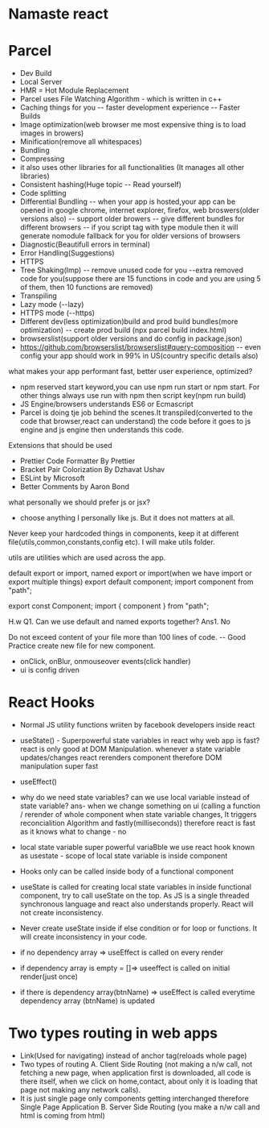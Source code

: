 # Namaste react

# Parcel
- Dev Build
- Local Server
- HMR = Hot Module Replacement
- Parcel uses File Watching Algorithm - which is written in c++
- Caching things for you -- faster development experience -- Faster Builds
- Image optimization(web browser me most expensive thing is to load images in browers)
- Minification(remove all whitespaces)
- Bundling
- Compressing
- it also uses other libraries for all functionalities (It manages all other libraries)
- Consistent hashing(Huge topic -- Read yourself)
- Code splitting
- Differential Bundling -- when your app is hosted,your app can be opened in google chrome, internet explorer, firefox, web broswers(older versions also) -- support older browers -- give different bundles for different browsers -- if you script tag with type module then it will generate nomodule fallback for you for older versions of browsers
- Diagnostic(Beautifull errors in terminal)
- Error Handling(Suggestions)
- HTTPS
- Tree Shaking(Imp) -- remove unused code for you --extra removed code for you(suppose there are 15 functions in code and you are using 5 of them, then 10 functions are removed)
- Transpiling
- Lazy mode (--lazy)
- HTTPS mode (--https)
- Different dev(less optimization)build and prod build bundles(more optimization) -- create prod build (npx parcel build index.html)
- browserslist(support older versions and do config in package.json)
- https://github.com/browserslist/browserslist#query-composition -- even config your app should work in 99% in US(country specific details also)


what makes your app performant fast, better user experience, optimized?

- npm reserved start keyword,you can use npm run start or npm start. For other things always use run with npm then script key(npm run build)
- JS Engine/browsers understands ES6 or Ecmascript
- Parcel is doing tje job behind the scenes.It transpiled(converted to the code that browser,react can understand) the code before it goes to js engine and js engine then understands this code.

Extensions that should be used
- Prettier Code Formatter By Prettier
- Bracket Pair Colorization By Dzhavat Ushav
- ESLint by Microsoft
- Better Comments by Aaron Bond

what personally we should prefer js or jsx?
- choose anything I personally like js. But it does not matters at all.

Never keep your hardcoded things in components, keep it at different file(utils,common,constants,config etc). I will make utils folder.

utils are utilities which are used across the app.

default export or import, named export or import(when we have import or export multiple things)
export default component;
import component from "path";

export const Component;
import { component } from "path";

H.w Q1. Can we use default and named exports together?
Ans1. No

Do not exceed content of your file more than 100 lines of code. -- Good Practice create new file for new component.

- onClick, onBlur, onmouseover events(click handler)
- ui is config driven

# React Hooks
- Normal JS utility functions wriiten by facebook developers inside react
- useState() - Superpowerful state variables in react
why web app is fast? react is only good at DOM Manipulation.
whenever a state variable updates/changes react rerenders component therefore DOM manipulation super fast
- useEffect()

- why do we need state variables? can we use local variable instead of state variable?
ans- when we change something on ui (calling a function / rerender of whole component when state variable changes, It triggers reconcialition Algorithm and fastly(milliseconds)) therefore react is fast as it knows what to change  - no

- local state variable super powerful variaBble we use react hook known as usestate - scope of local state variable is inside component
- Hooks only can be called inside body of a functional component
- useState is called for creating local state variables in inside functional component, try to call useState on the top. As JS is a single threaded synchronous language and react also understands properly. React will not create inconsistency.
- Never create useState inside if else condition or for loop or functions. It will create inconsistency in your code.
- if no dependency array => useEffect is called on every render
- if dependency array is empty = []=> useeffect is called on initial render(just once)
- if there is dependency array(btnName) =>  useEffect is called everytime dependency array (btnName) is updated

# Two types routing in web apps
- Link(Used for navigating) instead of anchor tag(reloads whole page)
- Two types of routing 
  A. Client Side Routing (not making a n/w call, not fetching a new page, when application first is downloaded, all code is there itself, when we click on home,contact, about only it is loading that page not making any network calls).
- It is just single page only components getting interchanged therefore Single Page Application
  B. Server Side Routing (you make a n/w call and html is coming from html)


